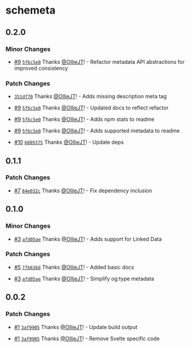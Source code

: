 # schemeta

## 0.2.0

### Minor Changes

- [#9](https://github.com/OllieJT/schemeta/pull/9) [`5f6c5e0`](https://github.com/OllieJT/schemeta/commit/5f6c5e05bf9dc004442119c796dd2a7865ba1162) Thanks [@OllieJT](https://github.com/OllieJT)! - Refactor metadata API abstractions for improved consistency

### Patch Changes

- [`351df70`](https://github.com/OllieJT/schemeta/commit/351df707a5c7b1616a3a1dc7390a39cffc9b0d5b) Thanks [@OllieJT](https://github.com/OllieJT)! - Adds missing description meta tag

- [#9](https://github.com/OllieJT/schemeta/pull/9) [`5f6c5e0`](https://github.com/OllieJT/schemeta/commit/5f6c5e05bf9dc004442119c796dd2a7865ba1162) Thanks [@OllieJT](https://github.com/OllieJT)! - Updated docs to reflect refactor

- [#9](https://github.com/OllieJT/schemeta/pull/9) [`5f6c5e0`](https://github.com/OllieJT/schemeta/commit/5f6c5e05bf9dc004442119c796dd2a7865ba1162) Thanks [@OllieJT](https://github.com/OllieJT)! - Adds npm stats to readme

- [#9](https://github.com/OllieJT/schemeta/pull/9) [`5f6c5e0`](https://github.com/OllieJT/schemeta/commit/5f6c5e05bf9dc004442119c796dd2a7865ba1162) Thanks [@OllieJT](https://github.com/OllieJT)! - Adds supported metadata to readme

- [#10](https://github.com/OllieJT/schemeta/pull/10) [`6889375`](https://github.com/OllieJT/schemeta/commit/688937536d58da7200cab8a85705371fe215dd73) Thanks [@OllieJT](https://github.com/OllieJT)! - Update deps

## 0.1.1

### Patch Changes

- [#7](https://github.com/OllieJT/schemeta/pull/7) [`84e032c`](https://github.com/OllieJT/schemeta/commit/84e032c206470d70cb4a7d1b15de6a9e35d8d077) Thanks [@OllieJT](https://github.com/OllieJT)! - Fix dependency inclusion

## 0.1.0

### Minor Changes

- [#3](https://github.com/OllieJT/schemeta/pull/3) [`afd05ae`](https://github.com/OllieJT/schemeta/commit/afd05ae951f0d41ca9e47b9e0d8e42e07915982e) Thanks [@OllieJT](https://github.com/OllieJT)! - Adds support for Linked Data

### Patch Changes

- [#5](https://github.com/OllieJT/schemeta/pull/5) [`77b636d`](https://github.com/OllieJT/schemeta/commit/77b636dba1e3c96e7b87136efbdf7311dcd960b2) Thanks [@OllieJT](https://github.com/OllieJT)! - Added basic docs

- [#3](https://github.com/OllieJT/schemeta/pull/3) [`afd05ae`](https://github.com/OllieJT/schemeta/commit/afd05ae951f0d41ca9e47b9e0d8e42e07915982e) Thanks [@OllieJT](https://github.com/OllieJT)! - Simplify og:type metadata

## 0.0.2

### Patch Changes

- [#1](https://github.com/OllieJT/schemeta/pull/1) [`3af9905`](https://github.com/OllieJT/schemeta/commit/3af99057e9165643d31f5a7064bd9ed978d5d02f) Thanks [@OllieJT](https://github.com/OllieJT)! - Update build output

- [#1](https://github.com/OllieJT/schemeta/pull/1) [`3af9905`](https://github.com/OllieJT/schemeta/commit/3af99057e9165643d31f5a7064bd9ed978d5d02f) Thanks [@OllieJT](https://github.com/OllieJT)! - Remove Svelte specific code
